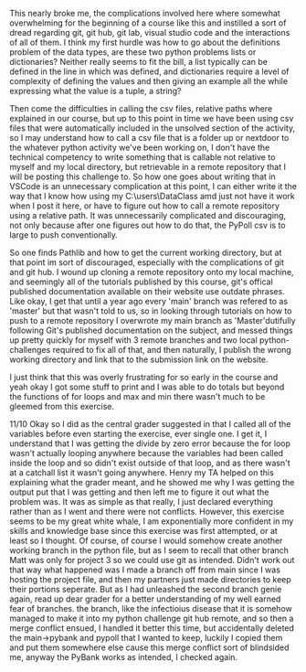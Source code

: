 This nearly broke me, the complications involved here where somewhat overwhelming for the beginning of a course like this and instilled a sort of dread regarding git, git hub, git lab, visual studio code and the interactions of all of them. I think my first hurdle was how to go about the definitions problem of the data types, are these two python problems lists or dictionaries? Neither really seems to fit the bill, a list typically can be defined in the line in which was defined, and dictionaries require a level of complexity of defining the values and then giving an example all the while expressing what the value is a tuple, a string?

Then come the difficulties in calling the csv files, relative paths where explained in our course, but up to this point in time we have been using csv files that were automatically included in the unsolved section of the activity, so I may understand how to call a csv file that is a folder up or nextdoor to the whatever python activity we've been working on, I don't have the technical competency to write something that is callable not relative to myself and my local directory, but retrievable in a remote repository that I will be posting this challenge to. So how one goes about writing that in VSCode is an unnecessary complication at this point, I can either write it the way that I know how using my C:\users\DataClass amd just not have it work when I post it here, or have to figure out how to call a remote repository using a relative path. It was unnecessarily complicated and discouraging, not only because after one figures out how to do that, the PyPoll csv is to large to push conventionally.

So one finds Pathlib and how to get the current working directory, but at that point im sort of discouraged, especially with the complications of git and git hub. I wound up cloning a remote repository onto my local machine, and seemingly all of the tutorials published by this course, git's offical published documentation available on their website use outdate phrases. Like okay, I get that until a year ago every 'main' branch was refered to as 'master' but that wasn't told to us, so in looking through tutorials on how to push to a remote repository I overwrote my main branch as 'Master'dutifully following Git's published documentation on the subject, and messed things up pretty quickly for myself with 3 remote branches and two local python-challenges required to fix all of that, and then naturally, I publish the wrong working directory and link that to the submission link on the website.

I just think that this was overly frustrating for so early in the course and yeah okay I got some stuff to print and I was able to do totals but beyond the functions of for loops and max and min there wasn't much to be gleemed from this exercise.

11/10
Okay so I did as the central grader suggested in that I called all of the variables before even starting the exercise, ever single one. I get it, I understand that I was getting the divide by zero error
because the for loop wasn't actually looping anywhere because the variables had been called inside the loop and so didn't exist outside of that loop, and as there wasn't at a catchall list it wasn't going anywhere.
Henry my TA helped on this explaining what the grader meant, and he showed me why I was getting the output put that I was getting and then left me to figure it out what the problem was. It was as simple as that really,
I just declared everything rather than as I went and there were not conflicts. However, this exercise seems to be my great white whale, I am exponentially more confident in my skills and knowledge base since this exercise was first
attempted, or at least so I thought. Of course, of course I would somehow create another working branch in the python file, but as I seem to recall that other branch Matt was only for project 3 so we could use git as intended. Didn't work out that way
what happened was I made a branch off from main since I was hosting the project file, and then my partners just made directories to keep their portions seperate. But as I had unleashed the second branch genie again, read up dear grader for a better understanding of my well earned fear of branches.
the branch, like the infectioius disease that it is somehow managed to make it into my python challenge git hub remote, and so then a merge conflict ensued, I handled it better this time, but accidentally deleted the main->pybank and pypoll that I wanted to keep, luckily I copied them and put them somewhere else
cause this merge conflict sort of blindsided me, anyway the PyBank works as intended, I checked again. 
